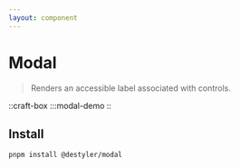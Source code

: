 ```yaml
---
layout: component
---
```


# Modal

> Renders an accessible label associated with controls.

::craft-box
:::modal-demo
::

## Install

```bash
pnpm install @destyler/modal
```
